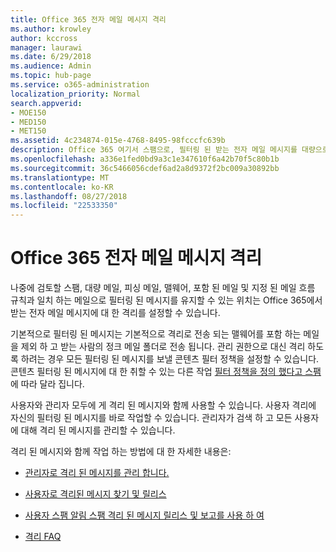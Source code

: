 ```yaml
---
title: Office 365 전자 메일 메시지 격리
ms.author: krowley
author: kccross
manager: laurawi
ms.date: 6/29/2018
ms.audience: Admin
ms.topic: hub-page
ms.service: o365-administration
localization_priority: Normal
search.appverid:
- MOE150
- MED150
- MET150
ms.assetid: 4c234874-015e-4768-8495-98fcccfc639b
description: Office 365 여기서 스팸으로, 필터링 된 받는 전자 메일 메시지를 대량으로 피싱 메일의에서 받는 전자 메일 메시지에 대 한 격리를 설정할 수 및 나중에 검토할 맬웨어를 보관할 수 있습니다.
ms.openlocfilehash: a336e1fed0bd9a3c1e347610f6a42b70f5c80b1b
ms.sourcegitcommit: 36c5466056cdef6ad2a8d9372f2bc009a30892bb
ms.translationtype: MT
ms.contentlocale: ko-KR
ms.lasthandoff: 08/27/2018
ms.locfileid: "22533350"
---
```

# <a name="quarantine-email-messages-in-office-365"></a>Office 365 전자 메일 메시지 격리

나중에 검토할 스팸, 대량 메일, 피싱 메일, 맬웨어, 포함 된 메일 및 지정 된 메일 흐름 규칙과 일치 하는 메일으로 필터링 된 메시지를 유지할 수 있는 위치는 Office 365에서 받는 전자 메일 메시지에 대 한 격리를 설정할 수 있습니다.
  
기본적으로 필터링 된 메시지는 기본적으로 격리로 전송 되는 맬웨어를 포함 하는 메일을 제외 하 고 받는 사람의 정크 메일 폴더로 전송 됩니다. 관리 권한으로 대신 격리 하도록 하려는 경우 모든 필터링 된 메시지를 보낼 콘텐츠 필터 정책을 설정할 수 있습니다. 콘텐츠 필터링 된 메시지에 대 한 취할 수 있는 다른 작업 [필터 정책을 정의 했다고 스팸](https://go.microsoft.com/fwlink/?LinkId=799736)에 따라 달라 집니다.
  
사용자와 관리자 모두에 게 격리 된 메시지와 함께 사용할 수 있습니다. 사용자 격리에 자신의 필터링 된 메시지를 바로 작업할 수 있습니다. 관리자가 검색 하 고 모든 사용자에 대해 격리 된 메시지를 관리할 수 있습니다.
  
격리 된 메시지와 함께 작업 하는 방법에 대 한 자세한 내용은:
  
- [관리자로 격리 된 메시지를 관리 합니다.](manage-quarantined-messages-and-files.md)
    
- [사용자로 격리된 메시지 찾기 및 릴리스](find-and-release-quarantined-messages-as-a-user.md)
    
- [사용자 스팸 알림 스팸 격리 된 메시지 릴리스 및 보고를 사용 하 여](use-spam-notifications-to-release-and-report-quarantined-messages.md)
    
- [격리 FAQ](quarantine-faq.md)
    

